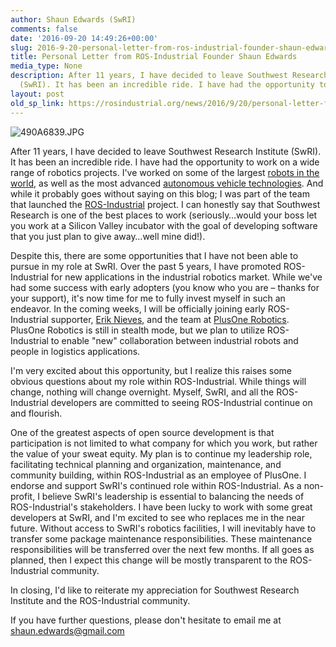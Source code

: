 ```yaml
---
author: Shaun Edwards (SwRI)
comments: false
date: '2016-09-20 14:49:26+00:00'
slug: 2016-9-20-personal-letter-from-ros-industrial-founder-shaun-edwards
title: Personal Letter from ROS-Industrial Founder Shaun Edwards
media_type: None
description: After 11 years, I have decided to leave Southwest Research Institute
  (SwRI). It has been an incredible ride. I have had the opportunity to work on ...
layout: post
old_sp_link: https://rosindustrial.org/news/2016/9/20/personal-letter-from-ros-industrial-founder-shaun-edwards
---
```




![490A6839.JPG](https://images.squarespace-cdn.com/content/v1/51df34b1e4b08840dcfd2841/1474579665763-MH504W7DZXW8PWPOI5QZ/490A6839.JPG)

After 11 years, I have decided to leave Southwest Research Institute (SwRI). It has been an incredible ride. I have had the opportunity to work on a wide range of robotics projects. I've worked on some of the largest [robots in the world](https://www.youtube.com/watch?v=7tdJoSASV48), as well as the most advanced [autonomous vehicle technologies](http://www.swri.org/Video/html/ITSAmerica.htm). And while it probably goes without saying on this blog; I was part of the team that launched the [ROS-Industrial](http://rosindustrial.org/) project. I can honestly say that Southwest Research is one of the best places to work (seriously…would your boss let you work at a Silicon Valley incubator with the goal of developing software that you just plan to give away…well mine did!). 

Despite this, there are some opportunities that I have not been able to pursue in my role at SwRI. Over the past 5 years, I have promoted ROS-Industrial for new applications in the industrial robotics market. While we've had some success with early adopters (you know who you are – thanks for your support), it's now time for me to fully invest myself in such an endeavor. In the coming weeks, I will be officially joining early ROS-Industrial supporter, [Erik Nieves](https://www.linkedin.com/in/erik-nieves-6175986), and the team at [PlusOne Robotics](http://www.plusonerobotics.com/). PlusOne Robotics is still in stealth mode, but we plan to utilize ROS-Industrial to enable "new" collaboration between industrial robots and people in logistics applications.

I'm very excited about this opportunity, but I realize this raises some obvious questions about my role within ROS-Industrial. While things will change, nothing will change overnight. Myself, SwRI, and all the ROS-Industrial developers are committed to seeing ROS-Industrial continue on and flourish. 

One of the greatest aspects of open source development is that participation is not limited to what company for which you work, but rather the value of your sweat equity. My plan is to continue my leadership role, facilitating technical planning and organization, maintenance, and community building, within ROS-Industrial as an employee of PlusOne. I endorse and support SwRI's continued role within ROS-Industrial. As a non-profit, I believe SwRI's leadership is essential to balancing the needs of ROS-Industrial's stakeholders. I have been lucky to work with some great developers at SwRI, and I'm excited to see who replaces me in the near future. Without access to SwRI's robotics facilities, I will inevitably have to transfer some package maintenance responsibilities. These maintenance responsibilities will be transferred over the next few months. If all goes as planned, then I expect this change will be mostly transparent to the ROS-Industrial community. 

In closing, I'd like to reiterate my appreciation for Southwest Research Institute and the ROS-Industrial community.

If you have further questions, please don't hesitate to email me at shaun.edwards@gmail.com


